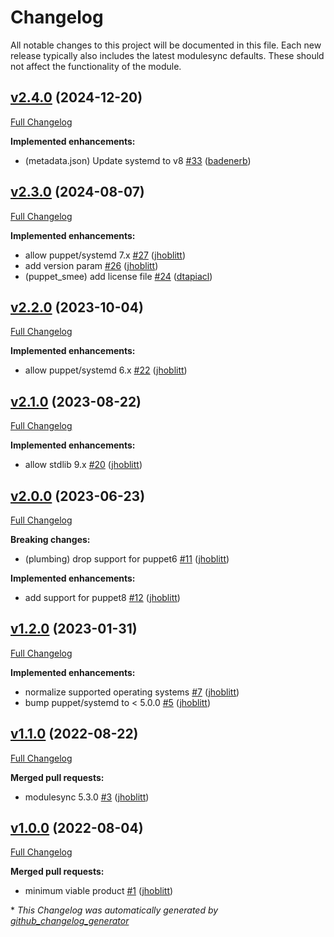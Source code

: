 # Changelog

All notable changes to this project will be documented in this file.
Each new release typically also includes the latest modulesync defaults.
These should not affect the functionality of the module.

## [v2.4.0](https://github.com/lsst-it/puppet-smee/tree/v2.4.0) (2024-12-20)

[Full Changelog](https://github.com/lsst-it/puppet-smee/compare/v2.3.0...v2.4.0)

**Implemented enhancements:**

- \(metadata.json\) Update systemd to v8 [\#33](https://github.com/lsst-it/puppet-smee/pull/33) ([badenerb](https://github.com/badenerb))

## [v2.3.0](https://github.com/lsst-it/puppet-smee/tree/v2.3.0) (2024-08-07)

[Full Changelog](https://github.com/lsst-it/puppet-smee/compare/v2.2.0...v2.3.0)

**Implemented enhancements:**

- allow puppet/systemd 7.x [\#27](https://github.com/lsst-it/puppet-smee/pull/27) ([jhoblitt](https://github.com/jhoblitt))
- add version param [\#26](https://github.com/lsst-it/puppet-smee/pull/26) ([jhoblitt](https://github.com/jhoblitt))
- \(puppet\_smee\) add license file [\#24](https://github.com/lsst-it/puppet-smee/pull/24) ([dtapiacl](https://github.com/dtapiacl))

## [v2.2.0](https://github.com/lsst-it/puppet-smee/tree/v2.2.0) (2023-10-04)

[Full Changelog](https://github.com/lsst-it/puppet-smee/compare/v2.1.0...v2.2.0)

**Implemented enhancements:**

- allow puppet/systemd 6.x [\#22](https://github.com/lsst-it/puppet-smee/pull/22) ([jhoblitt](https://github.com/jhoblitt))

## [v2.1.0](https://github.com/lsst-it/puppet-smee/tree/v2.1.0) (2023-08-22)

[Full Changelog](https://github.com/lsst-it/puppet-smee/compare/v2.0.0...v2.1.0)

**Implemented enhancements:**

- allow stdlib 9.x [\#20](https://github.com/lsst-it/puppet-smee/pull/20) ([jhoblitt](https://github.com/jhoblitt))

## [v2.0.0](https://github.com/lsst-it/puppet-smee/tree/v2.0.0) (2023-06-23)

[Full Changelog](https://github.com/lsst-it/puppet-smee/compare/v1.2.0...v2.0.0)

**Breaking changes:**

- \(plumbing\) drop support for puppet6 [\#11](https://github.com/lsst-it/puppet-smee/pull/11) ([jhoblitt](https://github.com/jhoblitt))

**Implemented enhancements:**

- add support for puppet8 [\#12](https://github.com/lsst-it/puppet-smee/pull/12) ([jhoblitt](https://github.com/jhoblitt))

## [v1.2.0](https://github.com/lsst-it/puppet-smee/tree/v1.2.0) (2023-01-31)

[Full Changelog](https://github.com/lsst-it/puppet-smee/compare/v1.1.0...v1.2.0)

**Implemented enhancements:**

- normalize supported operating systems [\#7](https://github.com/lsst-it/puppet-smee/pull/7) ([jhoblitt](https://github.com/jhoblitt))
- bump puppet/systemd to \< 5.0.0 [\#5](https://github.com/lsst-it/puppet-smee/pull/5) ([jhoblitt](https://github.com/jhoblitt))

## [v1.1.0](https://github.com/lsst-it/puppet-smee/tree/v1.1.0) (2022-08-22)

[Full Changelog](https://github.com/lsst-it/puppet-smee/compare/v1.0.0...v1.1.0)

**Merged pull requests:**

- modulesync 5.3.0 [\#3](https://github.com/lsst-it/puppet-smee/pull/3) ([jhoblitt](https://github.com/jhoblitt))

## [v1.0.0](https://github.com/lsst-it/puppet-smee/tree/v1.0.0) (2022-08-04)

[Full Changelog](https://github.com/lsst-it/puppet-smee/compare/d29c12c679cbe7719e843219bef5c3861c733740...v1.0.0)

**Merged pull requests:**

- minimum viable product [\#1](https://github.com/lsst-it/puppet-smee/pull/1) ([jhoblitt](https://github.com/jhoblitt))



\* *This Changelog was automatically generated by [github_changelog_generator](https://github.com/github-changelog-generator/github-changelog-generator)*
